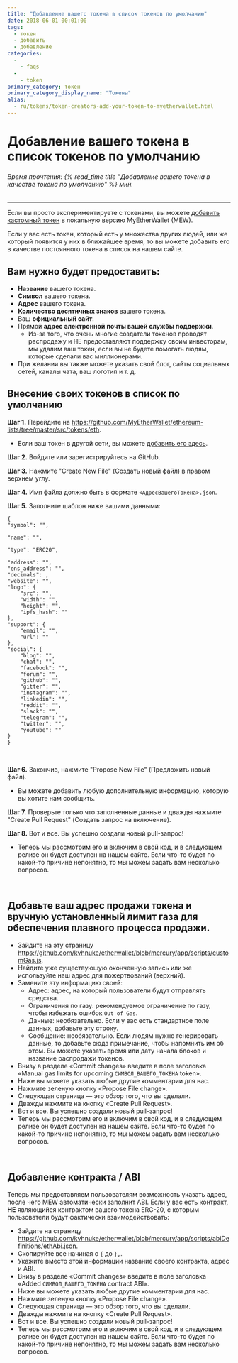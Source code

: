 ```yaml
---
title: "Добавление вашего токена в список токенов по умолчанию"
date: 2018-06-01 00:01:00
tags:
  - токен
  - добавить
  - добавление
categories:
  - 
    - faqs
  - 
    - token
primary_category: токен
primary_category_display_name: "Токены"
alias:
  - ru/tokens/token-creators-add-your-token-to-myetherwallet.html
---
```


# **Добавление вашего токена в список токенов по умолчанию**

###### Время прочтения: {% read_time title "Добавление вашего токена в качестве токена по умолчанию" %} мин.

* * *

Если вы просто экспериментируете с токенами, вы можете [добавить кастомный токен](/@@@@@@/tokens/how-to-add-custom-token/) в локальную версию MyEtherWallet (MEW).

Если у вас есть токен, который есть у множества других людей, или же который появится у них в ближайшее время, то вы можете добавить его в качестве постоянного токена в список на нашем сайте.

## **Вам нужно будет предоставить:**

-   **Название** вашего токена.
-   **Символ** вашего токена.
-   **Адрес** вашего токена.
-   **Количество десятичных знаков** вашего токена.
-   Ваш **официальный сайт**.
-   Прямой **адрес электронной почты вашей службы поддержки**.
    -   Из-за того, что очень многие создатели токенов проводят распродажу и НЕ предоставляют поддержку своим инвесторам, мы удалим ваш токен, если вы не будете помогать людям, которые сделали вас миллионерами.
-   При желании вы также можете указать свой блог, сайты социальных сетей, каналы чата, ваш логотип и т. д.

## **Внесение своих токенов в список по умолчанию**

**Шаг 1.** Перейдите на <https://github.com/MyEtherWallet/ethereum-lists/tree/master/src/tokens/eth>.

-   Если ваш токен в другой сети, вы можете [добавить его здесь](https://github.com/MyEtherWallet/ethereum-lists/tree/master/src/tokens).

**Шаг 2.** Войдите или зарегистрируйтесь на GitHub.

**Шаг 3.** Нажмите "Create New File" (Создать новый файл) в правом верхнем углу.

**Шаг 4.** Имя файла должно быть в формате `<АдресВашегоТокена>.json`.

**Шаг 5.** Заполните шаблон ниже вашими данными:

    {
    "symbol": "",

    "name": "",

    "type": "ERC20",

    "address": "",
    "ens_address": "",
    "decimals": ,
    "website": "",
    "logo": {
        "src": "",
        "width": "",
        "height": "",
        "ipfs_hash": ""
    },
    "support": {
        "email": "",
        "url": ""
    },
    "social": {
        "blog": "",
        "chat": "",
        "facebook": "",
        "forum": "",
        "github": "",
        "gitter": "",
        "instagram": "",
        "linkedin": "",
        "reddit": "",
        "slack": "",
        "telegram": "",
        "twitter": "",
        "youtube": ""
    }
    }

<br>

**Шаг 6.** Закончив, нажмите "Propose New File" (Предложить новый файл).

-   Вы можете добавить любую дополнительную информацию, которую вы хотите нам сообщить.

**Шаг 7.** Проверьте только что заполненные данные и дважды нажмите "Create Pull Request" (Создать запрос на включение).

**Шаг 8.** Вот и все. Вы успешно создали новый pull-запрос!

-   Теперь мы рассмотрим его и включим в свой код, и в следующем релизе он будет доступен на нашем сайте. Если что-то будет по какой-то причине непонятно, то мы можем задать вам несколько вопросов.

<br>

## **Добавьте ваш адрес продажи токена и вручную установленный лимит газа для обеспечения плавного процесса продажи.**

-   Зайдите на эту страницу <https://github.com/kvhnuke/etherwallet/blob/mercury/app/scripts/customGas.js>.
-   Найдите уже существующую оконченную запись или же используйте наш адрес для пожертвований (верхний).
-   Замените эту информацию своей:
    -   Адрес: адрес, на который пользователи будут отправлять средства.
    -   Ограничения по газу: рекомендуемое ограничение по газу, чтобы избежать ошибок `Out of Gas`.
    -   Данные: необязательно. Если у вас есть стандартное поле данных, добавьте эту строку.
    -   Сообщение: необязательно. Если людям нужно генерировать данные, то добавьте сюда примечание, чтобы напомнить им об этом. Вы можете указать время или дату начала блоков и название распродажи токенов.
-   Внизу в разделе «Commit changes» введите в поле заголовка «Manual gas limits for upcoming `СИМВОЛ_ВАШЕГО_ТОКЕНА` token».
-   Ниже вы можете указать любые другие комментарии для нас.
-   Нажмите зеленую кнопку «Propose File change».
-   Следующая страница — это обзор того, что вы сделали.
-   Дважды нажмите на кнопку «Create Pull Request».
-   Вот и все. Вы успешно создали новый pull-запрос!
-   Теперь мы рассмотрим его и включим в свой код, и в следующем релизе он будет доступен на нашем сайте. Если что-то будет по какой-то причине непонятно, то мы можем задать вам несколько вопросов.

<br>

## **Добавление контракта / ABI**

Теперь мы предоставляем пользователям возможность указать адрес, после чего MEW автоматически заполнит ABI. Если у вас есть контракт, **НЕ** являющийся контрактом вашего токена ERC-20, с которым пользователи будут фактически взаимодействовать:

-   Зайдите на страницу <https://github.com/kvhnuke/etherwallet/blob/mercury/app/scripts/abiDefinitions/ethAbi.json>.
-   Скопируйте все начиная с `{` до `},`.
-   Укажите вместо этой информации название своего контракта, адрес и ABI.
-   Внизу в разделе «Commit changes» введите в поле заголовка «Added `СИМВОЛ_ВАШЕГО_ТОКЕНА` contract ABI».
-   Ниже вы можете указать любые другие комментарии для нас.
-   Нажмите зеленую кнопку «Propose File change».
-   Следующая страница — это обзор того, что вы сделали.
-   Дважды нажмите на кнопку «Create Pull Request».
-   Вот и все. Вы успешно создали новый pull-запрос!
-   Теперь мы рассмотрим его и включим в свой код, и в следующем релизе он будет доступен на нашем сайте. Если что-то будет по какой-то причине непонятно, то мы можем задать вам несколько вопросов.
